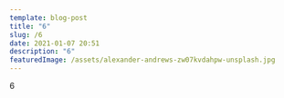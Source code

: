 ```yaml
---
template: blog-post
title: "6"
slug: /6
date: 2021-01-07 20:51
description: "6"
featuredImage: /assets/alexander-andrews-zw07kvdahpw-unsplash.jpg
---
```

6
